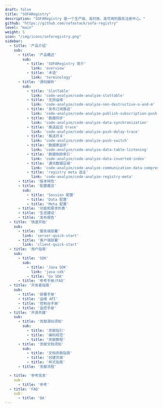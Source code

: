 ```yaml
---
draft: false
title: "SOFARegistry"
description: "SOFARegistry 是一个生产级、高时效、高可用的服务注册中心。"
github: "https://github.com/sofastack/sofa-registry"
level: "main"
weight: 5
icon: "/img/icons/sofaregistry.png"
sidebar:
  - title: '产品介绍'
    sub:
      - title: '产品概述'
        sub:
          - title: 'SOFARegistry 简介'
            link: 'overview'
          - title: '术语'
            link: 'terminology'
      - title: '源码解析'
        sub:
          - title: 'SlotTable'
            link: 'code-analyze/code-analyze-slottable' 
          - title: '无损运维'
            link: 'code-analyze/code-analyze-non-destructive-o-and-m' 
          - title: '发布订阅推送'
            link: 'code-analyze/code-analyze-publish-subscription-push' 
          - title: '数据同步'
            link: 'code-analyze/code-analyze-data-synchronization' 
          - title: '推送延迟 trace'
            link: 'code-analyze/code-analyze-push-delay-trace'
          - title: '推送开关'
            link: 'code-analyze/code-analyze-push-switch' 
          - title: '数据表监听'
            link: 'code-analyze/code-analyza-data-table-listening'
          - title: '数据倒排索引'
            link: 'code-analyze/code-analyze-data-inverted-index'
          - title: '通讯数据压缩'
            link: 'code-analyze/code-analyze-communication-data-compression' 
          - title: 'registry meta 选主'
            link: 'code-analyze/code-analyze-registry-meta'  
      - title: '版本特性'
      - title: '配置概览'
        sub:
          - title: 'Session 配置'
          - title: 'Data 配置'
          - title: 'Meta 配置'
      - title: '功能和需求列表'   
      - title: '生态建设'
      - title: '发布报告'  
  - title: '快速开始'
    sub:
      - title: '服务端部署'
        link: 'server-quick-start'
      - title: '客户端部署'
        link: 'client-quick-start'
  - title: '用户指南'
    sub:
      - title: 'SDK'
        sub:
          - title: 'Java SDK'
            link: 'java-sdk'
          - title: 'Go SDK'
      - title: '参考手册/FAQ'
  - title: '开发者指南'
    sub:
      - title: '部署手册'
      - title: '运维 API'
      - title: '控制台手册'
      - title: '监控手册'      
  - title: '开源共建'
    sub:
      - title: '贡献源码须知'
        sub:
          - title: '贡献指引'
          - title: '编码规范'
          - title: '贡献教程'
      - title: '贡献文档须知'
        sub:
          - title: '文档贡献指南'
          - title: '创建页面'
          - title: '样式指南'
      - title: '贡献流程'  

  - title: '参考信息'
    sub：
      - title: '参考'
  - title: 'FAQ'
    sub：
      - title: 'QA'
---
```

